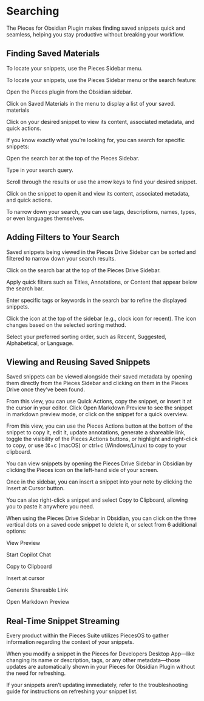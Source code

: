 # Searching

The Pieces for Obsidian Plugin makes finding saved snippets quick and seamless, helping you stay productive without breaking your workflow.

## Finding Saved Materials

To locate your snippets, use the Pieces Sidebar menu.

To locate your snippets, use the Pieces Sidebar menu or the search feature:

Open the Pieces plugin from the Obsidian sidebar.

Click on Saved Materials in the menu to display a list of your saved. materials

Click on your desired snippet to view its content, associated metadata, and quick actions.



If you know exactly what you’re looking for, you can search for specific snippets:

Open the search bar at the top of the Pieces Sidebar.

Type in your search query.

Scroll through the results or use the arrow keys to find your desired snippet.

Click on the snippet to open it and view its content, associated metadata, and quick actions.



To narrow down your search, you can use tags, descriptions, names, types, or even languages themselves.

## Adding Filters to Your Search

Saved snippets being viewed in the Pieces Drive Sidebar can be sorted and filtered to narrow down your search results.

Click on the search bar at the top of the Pieces Drive Sidebar.

Apply quick filters such as Titles, Annotations, or Content that appear below the search bar.

Enter specific tags or keywords in the search bar to refine the displayed snippets.



Click the icon at the top of the sidebar (e.g., clock icon for recent). The icon changes based on the selected sorting method.

Select your preferred sorting order, such as Recent, Suggested, Alphabetical, or Language.



## Viewing and Reusing Saved Snippets

Saved snippets can be viewed alongside their saved metadata by opening them directly from the Pieces Sidebar and clicking on them in the Pieces Drive once they’ve been found.

From this view, you can use Quick Actions, copy the snippet, or insert it at the cursor in your editor. Click Open Markdown Preview to see the snippet in markdown preview mode, or click on the snippet for a quick overview.



From this view, you can use the Pieces Actions button at the bottom of the snippet to copy it, edit it, update annotations, generate a shareable link, toggle the visibility of the Pieces Actions buttons, or highlight and right-click to copy, or use ⌘+c (macOS) or ctrl+c (Windows/Linux) to copy to your clipboard.

You can view snippets by opening the Pieces Drive Sidebar in Obsidian by clicking the Pieces icon on the left-hand side of your screen.

Once in the sidebar, you can insert a snippet into your note by clicking the Insert at Cursor button.



You can also right-click a snippet and select Copy to Clipboard, allowing you to paste it anywhere you need.



When using the Pieces Drive Sidebar in Obsidian, you can click on the three vertical dots on a saved code snippet to delete it, or select from 6 additional options:

View Preview

Start Copilot Chat

Copy to Clipboard

Insert at cursor

Generate Shareable Link

Open Markdown Preview

## Real-Time Snippet Streaming

Every product within the Pieces Suite utilizes PiecesOS to gather information regarding the context of your snippets.

When you modify a snippet in the Pieces for Developers Desktop App—like changing its name or description, tags, or any other metadata—those updates are automatically shown in your Pieces for Obsidian Plugin without the need for refreshing.

If your snippets aren’t updating immediately, refer to the troubleshooting guide for instructions on refreshing your snippet list.